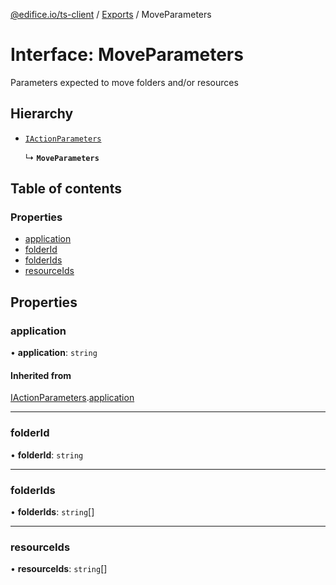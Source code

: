 [@edifice.io/ts-client](../README.md) / [Exports](../modules.md) / MoveParameters

# Interface: MoveParameters

Parameters expected to move folders and/or resources

## Hierarchy

- [`IActionParameters`](IActionParameters.md)

  ↳ **`MoveParameters`**

## Table of contents

### Properties

- [application](MoveParameters.md#application)
- [folderId](MoveParameters.md#folderid)
- [folderIds](MoveParameters.md#folderids)
- [resourceIds](MoveParameters.md#resourceids)

## Properties

### application

• **application**: `string`

#### Inherited from

[IActionParameters](IActionParameters.md).[application](IActionParameters.md#application)

___

### folderId

• **folderId**: `string`

___

### folderIds

• **folderIds**: `string`[]

___

### resourceIds

• **resourceIds**: `string`[]
